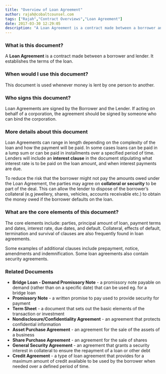 ```yaml
---
title: "Overview of Loan Agreement"
author: rajah@cobaltcounsel.com
tags: ["Rajah","Contract Overviews","Loan Agreement"]
date: 2017-03-30 12:29:05
description: "A Loan Agreement is a contract made between a borrower and lender. It establishes the terms of the loan."
---
```




 

### What is this document?
A **Loan Agreement** is a contract made between a borrower and lender. It establishes the terms of the loan.  

 

### When would I use this document?
This document is used whenever money is lent by one person to another.

 

### Who signs this document?
Loan Agreements are signed by the Borrower and the Lender. If acting on behalf of a corporation, the agreement should be signed by someone who can bind the corporation. 

 

### More details about this document
Loan Agreements can range in length depending on the complexity of the loan and how the payment will be paid. In some cases loans can be paid in a lump sum or can be paid in installments over a specified period of time. Lenders will include an **interest clause** in the document stipulating what interest rate is to be paid on the loan amount, and when interest payments are due. 

To reduce the risk that the borrower might not pay the amounts owed under the Loan Agreement, the parties may agree on **collateral or security** to be part of the deal. This can allow the lender to dispose of the borrower’s collateral (e.g jewellery, shares, vehicles, accounts receivable etc.) to obtain the money owed if the borrower defaults on the loan.

 

### What are the core elements of this document?
The core elements include: parties, principal amount of loan, payment terms and dates, interest rate, due dates, and default. Collateral, effects of default, termination and survival of clauses are also frequently found in loan agreements.

Some examples of additional clauses include prepayment, notice, amendments and indemnification. Some loan agreements also contain security agreements.

 

### Related Documents
- **Bridge Loan - Demand Promissory Note** - a promissory note payable on demand (rather than on a specific date) that can be used eg. for a bridge loan
- **Promissory Note** - a written promise to pay used to provide security for payment
- **Term Sheet** - a document that sets out the basic elements of the transaction or investment
- **Nondisclosure/Confidentiality Agreement** - an agreement that protects confidential information
- **Asset Purchase Agreement** - an agreement for the sale of the assets of a business
- **Share Purchase Agreement** - an agreement for the sale of shares
- **General Security Agreement** - an agreement that grants a security interest in collateral to ensure the repayment of a loan or other debt
- **Credit Agreement** - a type of loan agreement that provides for a maximum amount of credit available to be used by the borrower when needed over a defined period of time.
